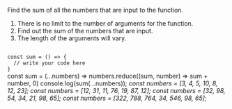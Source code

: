Find the sum of all the numbers that are input to the function.

1. There is no limit to the number of arguments for the function.
2. Find out the sum of the numbers that are input.
3. The length of the arguments will vary.

<codeblock language="javascript" type="exercise" testMode="multipleInput">
<code>
const sum = () => {
  // write your code here
}
</code>

<solution>
const sum = (...numbers) => numbers.reduce((sum, number) => sum + number, 0)
</solution>

<testcases>
<caller>
console.log(sum(...numbers));
</caller>
<testcase>
<i>
const numbers = [3, 4, 5, 10, 8, 12, 23];
</i>
</testcase>
<testcase>
<i>
const numbers = [12, 31, 11, 76, 19, 87, 12];
</i>
</testcase>
<testcase>
<i>
const numbers = [32, 98, 54, 34, 21, 98, 65];
</i>
</testcase>
<testcase>
<i>
const numbers = [322, 788, 764, 34, 546, 98, 65];
</i>
</testcase>
</testcases>
</codeblock>